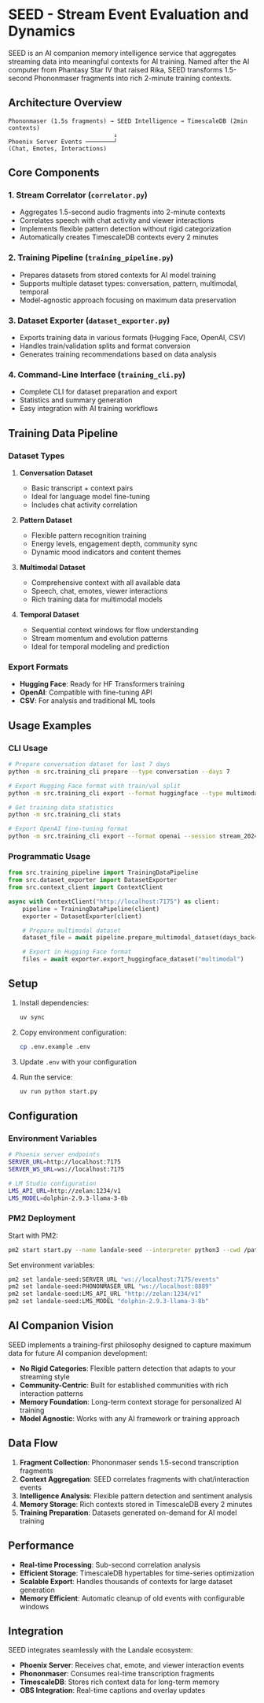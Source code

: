 # SEED - Stream Event Evaluation and Dynamics

SEED is an AI companion memory intelligence service that aggregates streaming data into meaningful contexts for AI training. Named after the AI computer from Phantasy Star IV that raised Rika, SEED transforms 1.5-second Phononmaser fragments into rich 2-minute training contexts.

## Architecture Overview

```
Phononmaser (1.5s fragments) → SEED Intelligence → TimescaleDB (2min contexts)
                              ↓
Phoenix Server Events ────────┘
(Chat, Emotes, Interactions)
```

## Core Components

### 1. Stream Correlator (`correlator.py`)

- Aggregates 1.5-second audio fragments into 2-minute contexts
- Correlates speech with chat activity and viewer interactions
- Implements flexible pattern detection without rigid categorization
- Automatically creates TimescaleDB contexts every 2 minutes

### 2. Training Pipeline (`training_pipeline.py`)

- Prepares datasets from stored contexts for AI model training
- Supports multiple dataset types: conversation, pattern, multimodal, temporal
- Model-agnostic approach focusing on maximum data preservation

### 3. Dataset Exporter (`dataset_exporter.py`)

- Exports training data in various formats (Hugging Face, OpenAI, CSV)
- Handles train/validation splits and format conversion
- Generates training recommendations based on data analysis

### 4. Command-Line Interface (`training_cli.py`)

- Complete CLI for dataset preparation and export
- Statistics and summary generation
- Easy integration with AI training workflows

## Training Data Pipeline

### Dataset Types

1. **Conversation Dataset**
   - Basic transcript + context pairs
   - Ideal for language model fine-tuning
   - Includes chat activity correlation

2. **Pattern Dataset**
   - Flexible pattern recognition training
   - Energy levels, engagement depth, community sync
   - Dynamic mood indicators and content themes

3. **Multimodal Dataset**
   - Comprehensive context with all available data
   - Speech, chat, emotes, viewer interactions
   - Rich training data for multimodal models

4. **Temporal Dataset**
   - Sequential context windows for flow understanding
   - Stream momentum and evolution patterns
   - Ideal for temporal modeling and prediction

### Export Formats

- **Hugging Face**: Ready for HF Transformers training
- **OpenAI**: Compatible with fine-tuning API
- **CSV**: For analysis and traditional ML tools

## Usage Examples

### CLI Usage

```bash
# Prepare conversation dataset for last 7 days
python -m src.training_cli prepare --type conversation --days 7

# Export Hugging Face format with train/val split
python -m src.training_cli export --format huggingface --type multimodal

# Get training data statistics
python -m src.training_cli stats

# Export OpenAI fine-tuning format
python -m src.training_cli export --format openai --session stream_2024_01_15
```

### Programmatic Usage

```python
from src.training_pipeline import TrainingDataPipeline
from src.dataset_exporter import DatasetExporter
from src.context_client import ContextClient

async with ContextClient("http://localhost:7175") as client:
    pipeline = TrainingDataPipeline(client)
    exporter = DatasetExporter(client)

    # Prepare multimodal dataset
    dataset_file = await pipeline.prepare_multimodal_dataset(days_back=14)

    # Export in Hugging Face format
    files = await exporter.export_huggingface_dataset("multimodal")
```

## Setup

1. Install dependencies:

   ```bash
   uv sync
   ```

2. Copy environment configuration:

   ```bash
   cp .env.example .env
   ```

3. Update `.env` with your configuration

4. Run the service:
   ```bash
   uv run python start.py
   ```

## Configuration

### Environment Variables

```bash
# Phoenix server endpoints
SERVER_URL=http://localhost:7175
SERVER_WS_URL=ws://localhost:7175

# LM Studio configuration
LMS_API_URL=http://zelan:1234/v1
LMS_MODEL=dolphin-2.9.3-llama-3-8b
```

### PM2 Deployment

Start with PM2:

```bash
pm2 start start.py --name landale-seed --interpreter python3 --cwd /path/to/landale/apps/seed
```

Set environment variables:

```bash
pm2 set landale-seed:SERVER_URL "ws://localhost:7175/events"
pm2 set landale-seed:PHONONMASER_URL "ws://localhost:8889"
pm2 set landale-seed:LMS_API_URL "http://zelan:1234/v1"
pm2 set landale-seed:LMS_MODEL "dolphin-2.9.3-llama-3-8b"
```

## AI Companion Vision

SEED implements a training-first philosophy designed to capture maximum data for future AI companion development:

- **No Rigid Categories**: Flexible pattern detection that adapts to your streaming style
- **Community-Centric**: Built for established communities with rich interaction patterns
- **Memory Foundation**: Long-term context storage for personalized AI training
- **Model Agnostic**: Works with any AI framework or training approach

## Data Flow

1. **Fragment Collection**: Phononmaser sends 1.5-second transcription fragments
2. **Context Aggregation**: SEED correlates fragments with chat/interaction events
3. **Intelligence Analysis**: Flexible pattern detection and sentiment analysis
4. **Memory Storage**: Rich contexts stored in TimescaleDB every 2 minutes
5. **Training Preparation**: Datasets generated on-demand for AI model training

## Performance

- **Real-time Processing**: Sub-second correlation analysis
- **Efficient Storage**: TimescaleDB hypertables for time-series optimization
- **Scalable Export**: Handles thousands of contexts for large dataset generation
- **Memory Efficient**: Automatic cleanup of old events with configurable windows

## Integration

SEED integrates seamlessly with the Landale ecosystem:

- **Phoenix Server**: Receives chat, emote, and viewer interaction events
- **Phononmaser**: Consumes real-time transcription fragments
- **TimescaleDB**: Stores rich context data for long-term memory
- **OBS Integration**: Real-time captions and overlay updates
